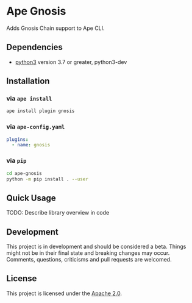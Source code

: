 # Ape Gnosis

Adds Gnosis Chain support to Ape CLI.

## Dependencies

* [python3](https://www.python.org/downloads) version 3.7 or greater, python3-dev

## Installation

### via `ape install`

```bash
ape install plugin gnosis
```

### via `ape-config.yaml`

```yaml
plugins:
  - name: gnosis
```

### via `pip`

```bash
cd ape-gnosis
python -m pip install . --user
```

## Quick Usage

TODO: Describe library overview in code

## Development

This project is in development and should be considered a beta.
Things might not be in their final state and breaking changes may occur.
Comments, questions, criticisms and pull requests are welcomed.

## License

This project is licensed under the [Apache 2.0](LICENSE).

